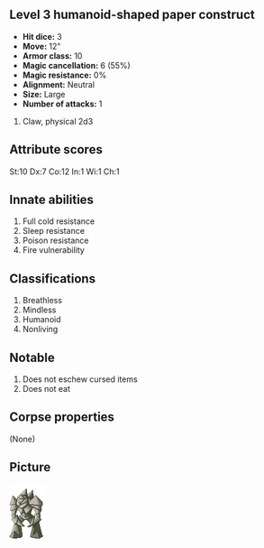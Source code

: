 ## Level 3 humanoid-shaped paper construct

- **Hit dice:** 3
- **Move:** 12"
- **Armor class:** 10
- **Magic cancellation:** 6 (55%)
- **Magic resistance:** 0%
- **Alignment:** Neutral
- **Size:** Large
- **Number of attacks:** 1
1. Claw, physical 2d3

## Attribute scores

St:10 Dx:7 Co:12 In:1 Wi:1 Ch:1

## Innate abilities

1. Full cold resistance
2. Sleep resistance
3. Poison resistance
4. Fire vulnerability

## Classifications

1. Breathless
2. Mindless
3. Humanoid
4. Nonliving

## Notable

1. Does not eschew cursed items
2. Does not eat

## Corpse properties

(None)

## Picture

![Paper golem](https://github.com/hyvanmielenpelit/GnollHackTileSet/blob/main/Monsters/paper_golem/paper_golem.png?raw=true)
